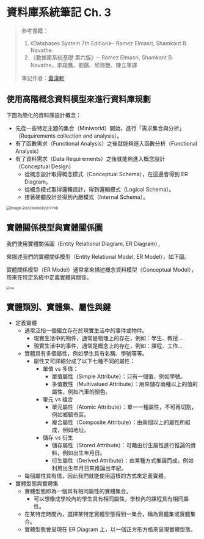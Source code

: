 # 資料庫系統筆記 Ch. 3

> 參考書籍：
>
> 1. 《Databases System 7th Edition》─ Ramez Elmasri, Shamkant B. Navathe.
> 2. 《數據庫系統基礎 第六版》─ Ramez Elmasri, Shamkant B. Navathe，李翔鷹、劉鑌、邱海艷、陳立軍譯
>
> 筆記作者：[黃漢軒](https://ntut-xuan.github.io)



## 使用高階概念資料模型來進行資料庫規劃

下圖為簡化的資料庫設計概念：

- 先從一些特定主題的集合（Miniworld）開始，進行「需求集合與分析」（Requirements collection and analysis）。
- 有了函數需求（Functional Analysis）之後就能夠進入函數分析（Functional Analysis）
- 有了資料需求（Data Requirements）之後就能夠進入概念設計（Conceptual Design）
  - 從概念設計取得概念模式（Conceptual Schema），在這邊會得到 ER Diagram。
  - 從概念模式取得邏輯設計，得到邏輯模式（Logical Schema）。
  - 接著硬體設計並得到內層模式（Internal Schema）。

<img src="https://i.imgur.com/VpZsSj1.png" alt="image-20221020082217748" style="zoom: 67%;" />



## 實體關係模型與實體關係圖

我們使用實體關係圖（Entity Relational Diagram, ER Diagram），

來描述我們的實體關係模型（Entity Relational Model, ER Model），如下圖。

實體關係模型（ER Model）通常拿來描述概念資料模型（Conceptual Model），用來在特定系統中定義實體與關係。

<img src="https://upload.wikimedia.org/wikipedia/commons/thumb/7/72/ER_Diagram_MMORPG.png/1024px-ER_Diagram_MMORPG.png" alt="img" style="zoom: 50%;" />



## 實體類別、實體集、屬性與鍵

- 定義實體
  - 通常泛指一個獨立存在於現實生活中的事件或物件。
    - 現實生活中的物件，通常是物理上的存在，例如：學生、教授...
    - 現實生活中的事件，通常是概念上的存在，例如：課程、工作...
  - 實體具有多個屬性，例如學生具有名稱、學號等等。
    - 屬性又可詳細分成了以下七種不同的屬性：
      - 單值 vs 多值：
        - 單值屬性（Simple Attribute）：只有一個值，例如學號。
        - 多值數性（Multivalued Attribute）：用來儲存兩種以上的值的屬性，例如汽車的顏色。
      - 單元 vs 複合
        - 單元屬性（Atomic Attribute）：單一一種屬性，不可再切割，例如鄉鎮市區。
        - 複合屬性（Composite Attribute）：由兩個以上的屬性所組成，例如地址。
      - 儲存 vs 衍生
        - 儲存屬性（Stored Attribute）：可藉由衍生屬性進行推論的資料，例如出生年月日。
        - 衍生屬性（Derived Attribute）：由某種方式推論而成，例如利用出生年月日來推論出年紀。
  - 每個屬性具有值，因此我們就能使用這樣的方式來定義實體。
- 實體型態與實體集
  - 實體型態即為一個具有相同屬性的實體集合。
    - 可以想像成學校內的學生具有相同屬性，學校內的課程具有相同屬性。
  - 在某特定時間內，選擇某特定實體型態得到一集合，稱為實體集或實體集合。
  - 實體型態會呈現在 ER Diagram 上，以一個正方形方格來呈現實體型態。



